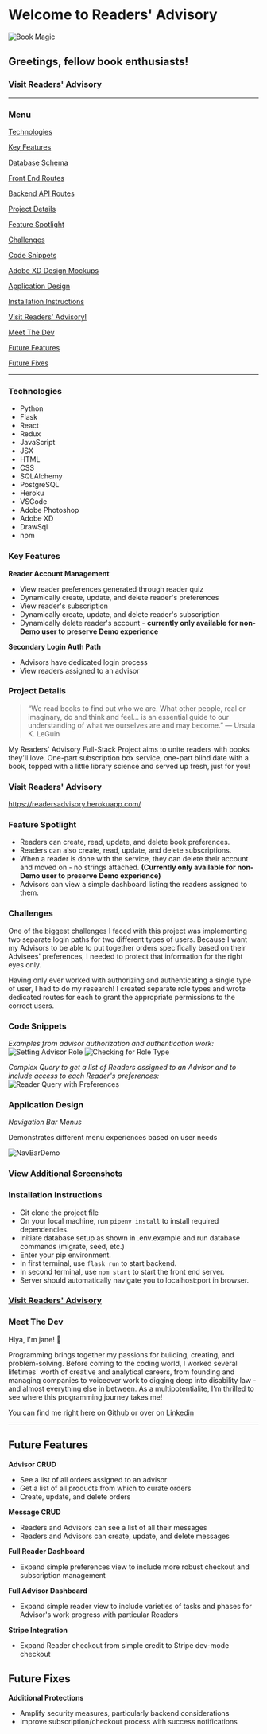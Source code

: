 # Welcome to Readers' Advisory
![Book Magic](react-app/src/images/RAStatic.png)

## Greetings, fellow book enthusiasts!

### [Visit Readers' Advisory](https://readersadvisory.herokuapp.com/)

---

### Menu

[Technologies](#Technologies)

[Key Features](#Key-Features)

[Database Schema](https://github.com/jemcodes/readersAdvisory/wiki/Database-Schema)

[Front End Routes](https://github.com/jemcodes/readersAdvisory/wiki/Front-End-Routes)

[Backend API Routes](https://github.com/jemcodes/readersAdvisory/wiki/Backend-API-Routes)

[Project Details](#Project-Details)

[Feature Spotlight](#Feature-Spotlight)

[Challenges](#Challenges)

[Code Snippets](#Code-Snippets)

<!-- [Redux Store Tree Samples](https://github.com/jemcodes/ginAndTonnies/wiki/Redux-Store-Tree-Samples) -->

[Adobe XD Design Mockups](https://github.com/jemcodes/readersAdvisory/wiki/Adobe-XD-Design-Mockups)

[Application Design](#Application-Design)

[Installation Instructions](#Installation-Instructions)

[Visit Readers' Advisory!](https://readersadvisory.herokuapp.com/)

[Meet The Dev](#Meet-The-Dev)

[Future Features](#Future-Features)

[Future Fixes](#Future-Fixes)

---

### Technologies
* Python
* Flask 
* React
* Redux
* JavaScript
* JSX
* HTML
* CSS
* SQLAlchemy
* PostgreSQL
* Heroku
* VSCode
* Adobe Photoshop
* Adobe XD
* DrawSql
* npm

### Key Features

**Reader Account Management**
* View reader preferences generated through reader quiz
* Dynamically create, update, and delete reader's preferences
* View reader's subscription
* Dynamically create, update, and delete reader's subscription
* Dynamically delete reader's account - **currently only available for non-Demo user to preserve Demo experience**

**Secondary Login Auth Path**
* Advisors have dedicated login process
* View readers assigned to an advisor

### Project Details
>“We read books to find out who we are. What other people, real or imaginary, do and think and feel... is an essential guide to our understanding of what we ourselves are and may become.”
― Ursula K. LeGuin

My Readers' Advisory Full-Stack Project aims to unite readers with books they'll love. One-part subscription box service, one-part blind date with a book, topped with a little library science and served up fresh, just for you!

### Visit Readers' Advisory
https://readersadvisory.herokuapp.com/

### Feature Spotlight
* Readers can create, read, update, and delete book preferences. 
* Readers can also create, read, update, and delete subscriptions.
* When a reader is done with the service, they can delete their account and moved on - no strings attached. **(Currently only available for non-Demo user to preserve Demo experience)**
* Advisors can view a simple dashboard listing the readers assigned to them.

### Challenges
One of the biggest challenges I faced with this project was implementing two separate login paths for two different types of users. Because I want my Advisors to be able to put together orders specifically based on their Advisees' preferences, I needed to protect that information for the right eyes only.

Having only ever worked with authorizing and authenticating a single type of user, I had to do my research! I created separate role types and wrote dedicated routes for each to grant the appropriate permissions to the correct users.

### Code Snippets
*Examples from advisor authorization and authentication work:*
![Setting Advisor Role](react-app/src/images/advisor-role.png)
![Checking for Role Type](react-app/src/images/advisor-loader.png)

*Complex Query to get a list of Readers assigned to an Advisor and to include access to each Reader's preferences:*
![Reader Query with Preferences](react-app/src/images/reader-query.png)

### Application Design
*Navigation Bar Menus*

Demonstrates different menu experiences based on user needs

![NavBarDemo](react-app/src/images/navbar-demo.gif)

### [View Additional Screenshots](https://github.com/jemcodes/readersAdvisory/wiki/Application-GIFs-and-Screenshots)


### Installation Instructions
* Git clone the project file
* On your local machine, run `pipenv install` to install required dependencies.
* Initiate database setup as shown in .env.example and run database commands (migrate, seed, etc.)
* Enter your pip environment.
* In first terminal, use `flask run` to start backend.
* In second terminal, use `npm start` to start the front end server.
* Server should automatically navigate you to localhost:port in browser.

### [Visit Readers' Advisory](https://readersadvisory.herokuapp.com/)

### Meet The Dev

Hiya, I'm jane! 👋

Programming brings together my passions for building, creating, and problem-solving. Before coming to the coding world, I worked several lifetimes' worth of creative and analytical careers, from founding and managing companies to voiceover work to digging deep into disability law - and almost everything else in between. As a multipotentialite, I'm thrilled to see where this programming journey takes me!

You can find me right here on [Github](https://github.com/jemcodes) or over on [Linkedin](https://www.linkedin.com/in/jemcodes/) 


---

## Future Features

**Advisor CRUD**
* See a list of all orders assigned to an advisor
* Get a list of all products from which to curate orders
* Create, update, and delete orders

**Message CRUD**
* Readers and Advisors can see a list of all their messages
* Readers and Advisors can create, update, and delete messages

**Full Reader Dashboard**
* Expand simple preferences view to include more robust checkout and subscription management

**Full Advisor Dashboard**
* Expand simple reader view to include varieties of tasks and phases for Advisor's work progress with particular Readers

**Stripe Integration**
* Expand Reader checkout from simple credit to Stripe dev-mode checkout

## Future Fixes

**Additional Protections**
* Amplify security measures, particularly backend considerations
* Improve subscription/checkout process with success notifications

